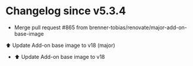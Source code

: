 # Changelog since v5.3.4
- Merge pull request #865 from brenner-tobias/renovate/major-add-on-base-image

⬆️ Update Add-on base image to v18 (major) 
- ⬆️ Update Add-on base image to v18 
